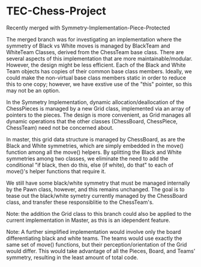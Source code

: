 # TEC-Chess-Project
 
Recently merged with Symmetry-Implementation-Piece-Protected
 
The merged branch was for investigating an implementation where the symmetry of Black vs White moves is managed by BlackTeam and WhiteTeam Classes, derived from the ChessTeam base class. There are several aspects of this implementation that are more maintainable/modular. However, the design might be less efficient. Each of the Black and White Team objects has copies of their common base class members. Ideally, we could make the non-virtual base class members static in order to reduce this to one copy; however, we have exstive use of the "this" pointer, so this may not be an option.



In the Symmetry Implementation, dynamic allocation/deallocation of the ChessPieces is managed by a new Grid class, implemented via an array of pointers to the pieces. The design is more convenient, as Grid manages all dynamic operations that the other classes (ChessBoard, ChessPiece, ChessTeam) need not be concerned about.  

In master, this grid data structure is managed by ChessBoard, as are the Black and White symmetries, which are simply embedded in the move() function among all the move() helpers. By splitting the Black and White symmetries among two classes, we eliminate the need to add the conditional "if black, then do this, else (if white), do that" to each of move()'s helper functions that require it.

We still have some black/white symmetry that must be managed internally by the Pawn class, however, and this remains unchanged. The goal is to tease out the black/white symetry currently managed by the ChessBoard class, and transfer these responsiblitie to the ChessTeam's.



Note: the addition the Grid class to this branch could also be applied to the current implementation in Master, as this is an idependent feature.

Note: A further simplified implementation would involve only the board differentiating black and white teams. The teams would use exactly the same set of move() functions, but their perception/orientation of the Grid would differ. This would take advantage of all the Pieces, Board, and Teams' symmetry, resulting in the least amount of total code.   
